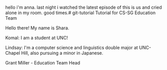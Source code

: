


hello i'm anna. last night i watched the latest episode of this is us and cried alone in my room. good times.# git-tutorial
Tutorial for CS-SG Education Team






Hello there! My name is Shara.



Komal:
I am a student at UNC!

Lindsay: I'm a computer science and linguistics double major at UNC-Chapel Hill, also pursuing a minor in Japanese.

Grant Miller - Education Team Head



